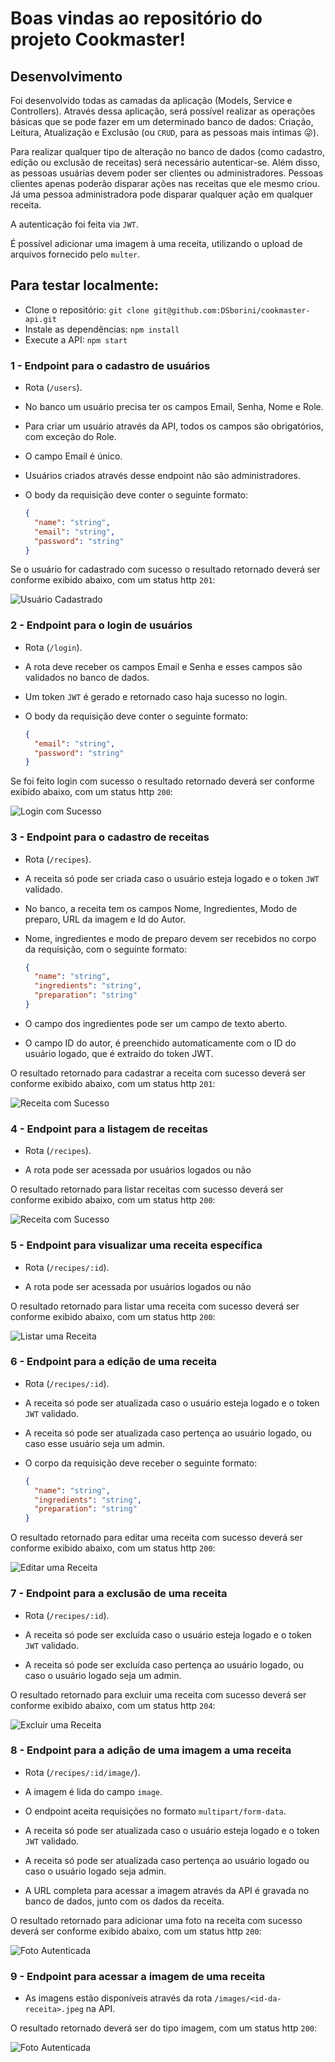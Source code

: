 # Boas vindas ao repositório do projeto Cookmaster!

## Desenvolvimento

Foi desenvolvido todas as camadas da aplicação (Models, Service e Controllers). Através dessa aplicação, será possível realizar as operações básicas que se pode fazer em um determinado banco de dados: Criação, Leitura, Atualização e Exclusão (ou `CRUD`, para as pessoas mais íntimas 😜).

Para realizar qualquer tipo de alteração no banco de dados (como cadastro, edição ou exclusão de receitas) será necessário autenticar-se. Além disso, as pessoas usuárias devem poder ser clientes ou administradores. Pessoas clientes apenas poderão disparar ações nas receitas que ele mesmo criou. Já uma pessoa administradora pode disparar qualquer ação em qualquer receita.

A autenticação foi feita via `JWT`.

É possível adicionar uma imagem à uma receita, utilizando o upload de arquivos fornecido pelo `multer`.

## Para testar localmente:

- Clone o repositório:
 ``` git clone git@github.com:DSborini/cookmaster-api.git ```
- Instale as dependências:
 ``` npm install ```
- Execute a API:
 ``` npm start ```

### 1 - Endpoint para o cadastro de usuários

- Rota (`/users`).

- No banco um usuário precisa ter os campos Email, Senha, Nome e Role.

- Para criar um usuário através da API, todos os campos são obrigatórios, com exceção do Role.

- O campo Email é único.

- Usuários criados através desse endpoint não são administradores.

- O body da requisição deve conter o seguinte formato:

  ```json
  {
    "name": "string",
    "email": "string",
    "password": "string"
  }
  ```

Se o usuário for cadastrado com sucesso o resultado retornado deverá ser conforme exibido abaixo, com um status http `201`:

![Usuário Cadastrado](./public/usuariocriadocomsucesso.png)

### 2 - Endpoint para o login de usuários

- Rota (`/login`).

- A rota deve receber os campos Email e Senha e esses campos são validados no banco de dados.

- Um token `JWT` é gerado e retornado caso haja sucesso no login.

- O body da requisição deve conter o seguinte formato:

  ```json
  {
    "email": "string",
    "password": "string"
  }
  ```
Se foi feito login com sucesso o resultado retornado deverá ser conforme exibido abaixo, com um status http `200`:

![Login com Sucesso](./public/logincomsucesso.png)

### 3 - Endpoint para o cadastro de receitas

- Rota (`/recipes`).

- A receita só pode ser criada caso o usuário esteja logado e o token `JWT` validado.

- No banco, a receita tem os campos Nome, Ingredientes, Modo de preparo, URL da imagem e Id do Autor.

- Nome, ingredientes e modo de preparo devem ser recebidos no corpo da requisição, com o seguinte formato:

  ```json
  {
    "name": "string",
    "ingredients": "string",
    "preparation": "string"
  }
  ```

- O campo dos ingredientes pode ser um campo de texto aberto.

- O campo ID do autor, é preenchido automaticamente com o ID do usuário logado, que é extraído do token JWT.

O resultado retornado para cadastrar a receita com sucesso deverá ser conforme exibido abaixo, com um status http `201`:

![Receita com Sucesso](./public/receitacomsucesso.png)

### 4 - Endpoint para a listagem de receitas

- Rota (`/recipes`).

- A rota pode ser acessada por usuários logados ou não

O resultado retornado para listar receitas com sucesso deverá ser conforme exibido abaixo, com um status http `200`:

![Receita com Sucesso](./public/listarreceitas.png)

### 5 - Endpoint para visualizar uma receita específica

- Rota (`/recipes/:id`).

- A rota pode ser acessada por usuários logados ou não

O resultado retornado para listar uma receita com sucesso deverá ser conforme exibido abaixo, com um status http `200`:

![Listar uma Receita](./public/listarumareceita.png)

### 6 - Endpoint para a edição de uma receita

- Rota (`/recipes/:id`).

- A receita só pode ser atualizada caso o usuário esteja logado e o token `JWT` validado.

- A receita só pode ser atualizada caso pertença ao usuário logado, ou caso esse usuário seja um admin.

- O corpo da requisição deve receber o seguinte formato:

  ```json
  {
    "name": "string",
    "ingredients": "string",
    "preparation": "string"
  }
  ```

O resultado retornado para editar uma receita com sucesso deverá ser conforme exibido abaixo, com um status http `200`:

![Editar uma Receita](./public/editarcomsucesso.png)

### 7 - Endpoint para a exclusão de uma receita

- Rota (`/recipes/:id`).

- A receita só pode ser excluída caso o usuário esteja logado e o token `JWT` validado.

- A receita só pode ser excluída caso pertença ao usuário logado, ou caso o usuário logado seja um admin.

O resultado retornado para excluir uma receita com sucesso deverá ser conforme exibido abaixo, com um status http `204`:

![Excluir uma Receita](./public/excluircomsucesso.png)

### 8 - Endpoint para a adição de uma imagem a uma receita

- Rota (`/recipes/:id/image/`).

- A imagem é lida do campo `image`.

- O endpoint aceita requisições no formato `multipart/form-data`.

- A receita só pode ser atualizada caso o usuário esteja logado e o token `JWT` validado.

- A receita só pode ser atualizada caso pertença ao usuário logado ou caso o usuário logado seja admin.

- A URL completa para acessar a imagem através da API é gravada no banco de dados, junto com os dados da receita.

O resultado retornado para adicionar uma foto na receita com sucesso deverá ser conforme exibido abaixo, com um status http `200`:

![Foto Autenticada](./public/fotocomsucesso.png)

### 9 - Endpoint para acessar a imagem de uma receita

- As imagens estão disponíveis através da rota `/images/<id-da-receita>.jpeg` na API.

O resultado retornado deverá ser do tipo imagem, com um status http `200`:

![Foto Autenticada](./public/imagemrecetornada.png)


